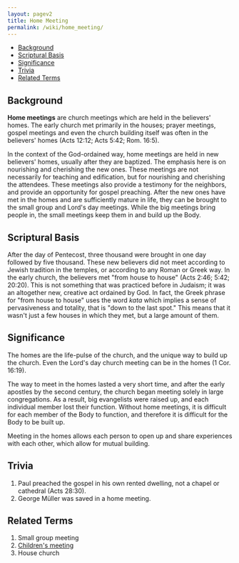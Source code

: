 ```yaml
---
layout: pagev2
title: Home Meeting
permalink: /wiki/home_meeting/
---
```

- [Background](#background)
- [Scriptural Basis](#scriptural-basis)
- [Significance](#significance)
- [Trivia](#trivia)
- [Related Terms](#related-terms)

## Background

**Home meetings** are church meetings which are held in the believers' homes. The early church met primarily in the houses; prayer meetings, gospel meetings and even the church building itself was often in the believers' homes (Acts 12:12; Acts 5:42; Rom. 16:5). 

In the context of the God-ordained way, home meetings are held in new believers' homes, usually after they are baptized. The emphasis here is on nourishing and cherishing the new ones. These meetings are not necessarily for teaching and edification, but for nourishing and cherishing the attendees. These meetings also provide a testimony for the neighbors, and provide an opportunity for gospel preaching. After the new ones have met in the homes and are sufficiently mature in life, they can be brought to the small group and Lord's day meetings. While the big meetings bring people in, the small meetings keep them in and build up the Body.

## Scriptural Basis

After the day of Pentecost, three thousand were brought in one day followed by five thousand. These new believers did not meet according to Jewish tradition in the temples, or according to any Roman or Greek way. In the early church, the believers met "from house to house" (Acts 2:46; 5:42; 20:20). This is not something that was practiced before in Judaism; it was an altogether new, creative act ordained by God. In fact, the Greek phrase for "from house to house" uses the word *kata* which implies a sense of pervasiveness and totality, that is "down to the last spot." This means that it wasn't just a few houses in which they met, but a large amount of them. 

## Significance

The homes are the life-pulse of the church, and the unique way to build up the church. Even the Lord's day church meeting can be in the homes (1 Cor. 16:19).

The way to meet in the homes lasted a very short time, and after the early apostles by the second century, the church began meeting solely in large congregations. As a result, big evangelists were raised up, and each individual member lost their function. Without home meetings, it is difficult for each member of the Body to function, and therefore it is difficult for the Body to be built up.

Meeting in the homes allows each person to open up and share experiences with each other, which allow for mutual building.

## Trivia

1. Paul preached the gospel in his own rented dwelling, not a chapel or cathedral (Acts 28:30).
2. George Müller was saved in a home meeting.

## Related Terms

1. Small group meeting
2. [Children's meeting](./childrens_work#meetings)
3. House church